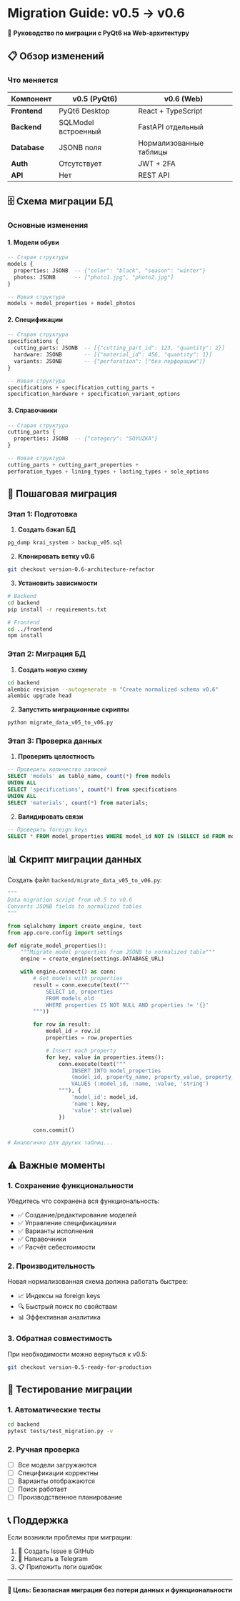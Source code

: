 # Migration Guide: v0.5 → v0.6

🔄 **Руководство по миграции с PyQt6 на Web-архитектуру**

## 📋 Обзор изменений

### Что меняется

| Компонент | v0.5 (PyQt6) | v0.6 (Web) |
|-----------|--------------|------------|
| **Frontend** | PyQt6 Desktop | React + TypeScript |
| **Backend** | SQLModel встроенный | FastAPI отдельный |
| **Database** | JSONB поля | Нормализованные таблицы |
| **Auth** | Отсутствует | JWT + 2FA |
| **API** | Нет | REST API |

## 🗄️ Схема миграции БД

### Основные изменения

#### 1. Модели обуви
```sql
-- Старая структура
models {
  properties: JSONB  -- {"color": "black", "season": "winter"}
  photos: JSONB      -- ["photo1.jpg", "photo2.jpg"]
}

-- Новая структура
models + model_properties + model_photos
```

#### 2. Спецификации
```sql
-- Старая структура
specifications {
  cutting_parts: JSONB  -- [{"cutting_part_id": 123, "quantity": 2}]
  hardware: JSONB       -- [{"material_id": 456, "quantity": 1}]
  variants: JSONB       -- {"perforation": ["без перфорации"]}
}

-- Новая структура
specifications + specification_cutting_parts +
specification_hardware + specification_variant_options
```

#### 3. Справочники
```sql
-- Старая структура
cutting_parts {
  properties: JSONB  -- {"category": "SOYUZKA"}
}

-- Новая структура
cutting_parts + cutting_part_properties +
perforation_types + lining_types + lasting_types + sole_options
```

## 🚀 Пошаговая миграция

### Этап 1: Подготовка

1. **Создать бэкап БД**
```bash
pg_dump krai_system > backup_v05.sql
```

2. **Клонировать ветку v0.6**
```bash
git checkout version-0.6-architecture-refactor
```

3. **Установить зависимости**
```bash
# Backend
cd backend
pip install -r requirements.txt

# Frontend
cd ../frontend
npm install
```

### Этап 2: Миграция БД

1. **Создать новую схему**
```bash
cd backend
alembic revision --autogenerate -m "Create normalized schema v0.6"
alembic upgrade head
```

2. **Запустить миграционные скрипты**
```bash
python migrate_data_v05_to_v06.py
```

### Этап 3: Проверка данных

1. **Проверить целостность**
```sql
-- Проверить количество записей
SELECT 'models' as table_name, count(*) from models
UNION ALL
SELECT 'specifications', count(*) from specifications
UNION ALL
SELECT 'materials', count(*) from materials;
```

2. **Валидировать связи**
```sql
-- Проверить foreign keys
SELECT * FROM model_properties WHERE model_id NOT IN (SELECT id FROM models);
```

## 📊 Скрипт миграции данных

Создать файл `backend/migrate_data_v05_to_v06.py`:

```python
"""
Data migration script from v0.5 to v0.6
Converts JSONB fields to normalized tables
"""

from sqlalchemy import create_engine, text
from app.core.config import settings

def migrate_model_properties():
    """Migrate model properties from JSONB to normalized table"""
    engine = create_engine(settings.DATABASE_URL)

    with engine.connect() as conn:
        # Get models with properties
        result = conn.execute(text("""
            SELECT id, properties
            FROM models_old
            WHERE properties IS NOT NULL AND properties != '{}'
        """))

        for row in result:
            model_id = row.id
            properties = row.properties

            # Insert each property
            for key, value in properties.items():
                conn.execute(text("""
                    INSERT INTO model_properties
                    (model_id, property_name, property_value, property_type)
                    VALUES (:model_id, :name, :value, 'string')
                """), {
                    'model_id': model_id,
                    'name': key,
                    'value': str(value)
                })

        conn.commit()

# Аналогично для других таблиц...
```

## ⚠️ Важные моменты

### 1. Сохранение функциональности

Убедитесь что сохранена вся функциональность:

- ✅ Создание/редактирование моделей
- ✅ Управление спецификациями
- ✅ Варианты исполнения
- ✅ Справочники
- ✅ Расчёт себестоимости

### 2. Производительность

Новая нормализованная схема должна работать быстрее:

- 📈 Индексы на foreign keys
- 🔍 Быстрый поиск по свойствам
- 📊 Эффективная аналитика

### 3. Обратная совместимость

При необходимости можно вернуться к v0.5:

```bash
git checkout version-0.5-ready-for-production
```

## 🧪 Тестирование миграции

### 1. Автоматические тесты
```bash
cd backend
pytest tests/test_migration.py -v
```

### 2. Ручная проверка
- [ ] Все модели загружаются
- [ ] Спецификации корректны
- [ ] Варианты отображаются
- [ ] Поиск работает
- [ ] Производственное планирование

## 📞 Поддержка

Если возникли проблемы при миграции:

1. 📧 Создать Issue в GitHub
2. 💬 Написать в Telegram
3. 📋 Приложить логи ошибок

---

**🎯 Цель: Безопасная миграция без потери данных и функциональности**